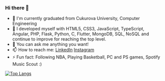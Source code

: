 ### Hi there 👋

- 🔭 I'm currently graduated from Cukurova University, Computer Engineering
- 🌱 I developed myself with HTML5, CSS3, JavaScript, TypeScript, Angular, PHP, Flask, Python, C, Flutter, MongoDB, SQL, NoSQL and continue to improve for reaching the top level.
- 💬 You can ask me anything you want!
- 📫 How to reach me: [LinkedIn](https://www.linkedIn.com/in/mustafakemalceliks) [Instagram](https://www.instagram.com/musttkemal/)
- ⚡ Fun fact: Following NBA, Playing Basketball, PC and PS games, Spotify Music Scout :)


[![Top Langs](https://github-readme-stats.vercel.app/api/top-langs/?username=mkceliks&langs_count=8)](https://github.com/anuraghazra/github-readme-stats)


